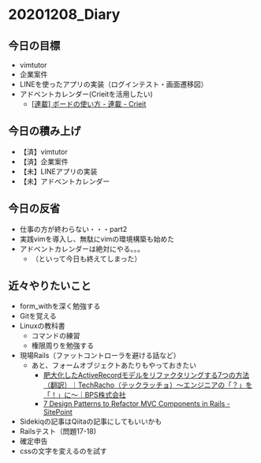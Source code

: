 # 20201208_Diary

## 今日の目標

- vimtutor
- 企業案件
- LINEを使ったアプリの実装（ログインテスト・画面遷移図）
- アドベントカレンダー(Crieitを活用したい)
  - [\[連載\] ボードの使い方 \- 連載 \- Crieit](https://crieit.net/magazines/crieitcommunity/%E3%83%9C%E3%83%BC%E3%83%89%E3%81%AE%E4%BD%BF%E3%81%84%E6%96%B9)

## 今日の積み上げ

- 【済】vimtutor
- 【済】企業案件
- 【未】LINEアプリの実装
- 【未】アドベントカレンダー

## 今日の反省

- 仕事の方が終わらない・・・part2
- 実践vimを導入し、無駄にvimの環境構築も始めた
- アドベントカレンダーは絶対にやる。。。
  - （といって今日も終えてしまった）

## 近々やりたいこと

- form_withを深く勉強する
- Gitを覚える
- Linuxの教科書
  - コマンドの練習
  - 権限周りを勉強する
- 現場Rails（ファットコントローラを避ける話など）
  - あと、フォームオブジェクトあたりもやっておきたい
    - [肥大化したActiveRecordモデルをリファクタリングする7つの方法（翻訳）｜TechRacho（テックラッチョ）〜エンジニアの「？」を「！」に〜｜BPS株式会社](https://techracho.bpsinc.jp/hachi8833/2013_11_19/14738)
    - [7 Design Patterns to Refactor MVC Components in Rails \- SitePoint](https://www.sitepoint.com/7-design-patterns-to-refactor-mvc-components-in-rails/)
- Sidekiqの記事はQiitaの記事にしてもいいかも
- Railsテスト（問題17-18)
- 確定申告
- cssの文字を変えるのを試す